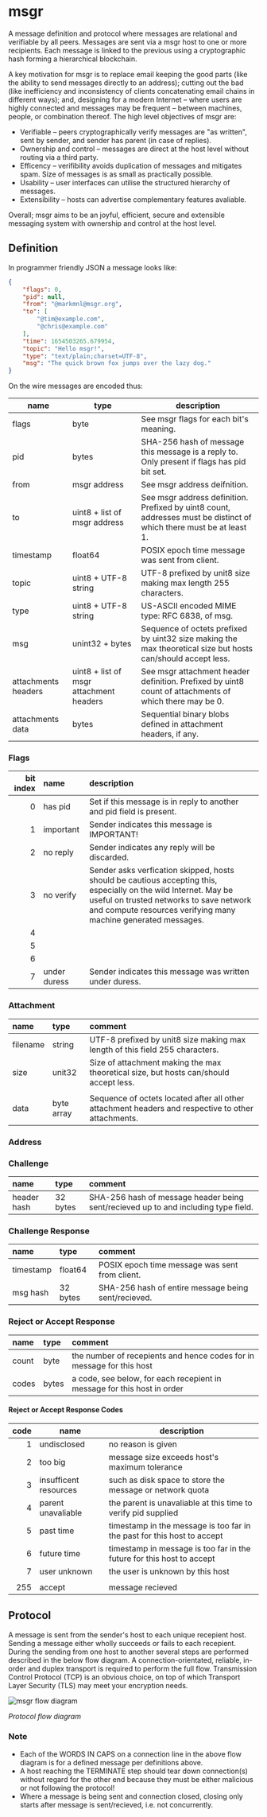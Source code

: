 # msgr

A message definition and protocol where messages are relational and verifiable by all peers. Messages are sent via a msgr host to one or more recipients. Each message is linked to the previous using a cryptographic hash forming a hierarchical blockchain.

A key motivation for msgr is to replace email keeping the good parts (like the ability to send messages directly to an address); cutting out the bad (like inefficiency and inconsistency of clients concatenating email chains in different ways); and, designing for a modern Internet – where users are highly connected and messages may be frequent – between machines, people, or combination thereof. The high level objectives of msgr are:

* Verifiable – peers cryptographically verify messages are "as written", sent by sender, and sender has parent (in case of replies).
* Ownership and control – messages are direct at the host level without routing via a third party.
* Efficency – verifibility avoids duplication of messages and mitigates spam. Size of messages is as small as practically possible.
* Usability – user interfaces can utilise the structured hierarchy of messages.
* Extensibility – hosts can advertise complementary features avaliable.

Overall; msgr aims to be an joyful, efficient, secure and extensible messaging system with ownership and control at the host level.


## Definition

In programmer friendly JSON a message looks like:

```JSON
{
    "flags": 0,
    "pid": null,
    "from": "@markmnl@msgr.org",
    "to": [
        "@tim@example.com",
        "@chris@example.com"
    ],
    "time": 1654503265.679954,
    "topic": "Hello msgr!",
    "type": "text/plain;charset=UTF-8",
    "msg": "The quick brown fox jumps over the lazy dog."
}
```

On the wire messages are encoded thus:

|name|type|description|
|----|----|----|
|flags| byte | See msgr flags for each bit's meaning.|
|pid| bytes | SHA-256 hash of message this message is a reply to. Only present if flags has pid bit set.|
|from| msgr address | See msgr address deifnition.|
|to| uint8 + list of msgr address | See msgr address definition. Prefixed by uint8 count, addresses must be distinct of which there must be at least 1.|
|timestamp| float64 | POSIX epoch time message was sent from client.|
|topic| uint8 + UTF-8 string | UTF-8 prefixed by unit8 size making max length 255 characters.|
|type| uint8 + UTF-8 string | US-ASCII encoded MIME type: RFC 6838, of msg.|
|msg| unint32 + bytes | Sequence of octets prefixed by uint32 size making the max theoretical size but hosts can/should accept less.|
|attachments headers| uint8 + list of msgr attachment headers | See msgr attachment header definition. Prefixed by uint8 count of attachments of which there may be 0.|
|attachments data| bytes | Sequential binary blobs defined in attachment headers, if any.|

### Flags

|bit index|name|description|
|----:|:----|:----|
|0|has pid|Set if this message is in reply to another and pid field is present.|
|1|important|Sender indicates this message is IMPORTANT!|
|2|no reply|Sender indicates any reply will be discarded.|
|3|no verify|Sender asks verfication skipped, hosts should be cautious accepting this, especially on the wild Internet. May be useful on trusted networks to save network and compute resources verifying many machine generated messages.|
|4| | |
|5| | |
|6| | |
|7|under duress|Sender indicates this message was written under duress.|

### Attachment

|name|type|comment|
|:----|:----|:----|
|filename|string|UTF-8 prefixed by unit8 size making max length of this field 255 characters.|
|size|unit32|Size of attachment making the max theoretical size, but hosts can/should accept less.|
| | | |
|data|byte array|Sequence of octets located after all other attachment headers and respective to other attachments.|

### Address


### Challenge

|name|type|comment|
|:----|:----|:----|
|header hash|32 bytes|SHA-256 hash of message header being sent/recieved up to and including type field.|

### Challenge Response

|name|type|comment|
|:----|:----|:----|
| timestamp | float64 | POSIX epoch time message was sent from client. |
| msg hash | 32 bytes | SHA-256 hash of entire message being sent/recieved. |

### Reject or Accept Response

|name|type|comment|
|:----|:----|:----|
| count | byte | the number of recepients and hence codes for in message for this host |
| codes | bytes | a code, see below, for each recepient in message for this host in order |

#### Reject or Accept Response Codes

|code | name                  | description                                                             |
|----:|-----------------------|-------------------------------------------------------------------------|
| 1   | undisclosed           | no reason is given                                                      |
| 2   | too big               | message size exceeds host's maximum tolerance                           |
| 3   | insufficent resources | such as disk space to store the message or network quota                |
| 4   | parent unavaliable    | the parent is unavaliable at this time to verify pid supplied           |
| 5   | past time             | timestamp in the message is too far in the past for this host to accept |
| 6   | future time           | timestamp in message is too far in the future for this host to accept   |
| 7   | user unknown          | the user is unknown by this host                                        |
|     |                       |                                                                         |
| 255 | accept                | message recieved     


## Protocol

A message is sent from the sender's host to each unique recepient host. Sending a message either wholly succeeds or fails to each recepient. During the sending from one host to another several steps are performed described in the below flow diagram. A connection-orientated, reliable, in-order and duplex transport is required to perform the full flow. Transmission Control Protocol (TCP) is an obvious choice, on top of which Transport Layer Security (TLS) may meet your encryption needs.

![msgr flow diagram](flow.png)

*Protocol flow diagram*

### Note

* Each of the WORDS IN CAPS on a connection line in the above flow diagram is for a defined message per definitions above.
* A host reaching the TERMINATE step should tear down connection(s) without regard for the other end because they must be either malicious or not following the protocol! 
* Where a message is being sent and connection closed, closing only starts after message is sent/recieved, i.e. not concurrently.

